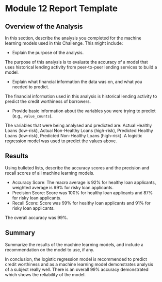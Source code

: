 # Module 12 Report Template

## Overview of the Analysis

In this section, describe the analysis you completed for the machine learning models used in this Challenge. This might include:

* Explain the purpose of the analysis.

The purpose of this analysis is to evaluate the accuracy of a model that uses historical lending activity from peer-to-peer lending services to build a model.

* Explain what financial information the data was on, and what you needed to predict.

The financial information used in this analysis is historical lending activity to predict the credit worthiness of borrowers. 

* Provide basic information about the variables you were trying to predict (e.g., `value_counts`).

The variables that were being analysed and predicted are: Actual Healthy Loans (low-risk), Actual Non-Healthy Loans (high-risk), Predicted Healthy Loans (low-risk), Predicted Non-Healthy Loans (high-risk). A logistic regression model was used to predict the values above. 

## Results

Using bulleted lists, describe the accuracy scores and the precision and recall scores of all machine learning models.

   * Accuracy Score: The macro average is 92% for healthy loan applicants, weighted average is 99% for risky loan applicants. 
   * Precision Score: Score was 100% for healthy loan applicants and 87% for risky loan applicants. 
   * Recall Score: Score was 99% for healthy loan applicants and 91% for risky loan applicants. 

   The overall accuracy was 99%. 

## Summary

Summarize the results of the machine learning models, and include a recommendation on the model to use, if any. 

In conclusion, the logistic regression model is recommended to predict credit worthiness and as a machine learning model demonstrates analysis of a subject really well. There is an overall 99% accuracy demonstrated which shows the reliability of the model. 
